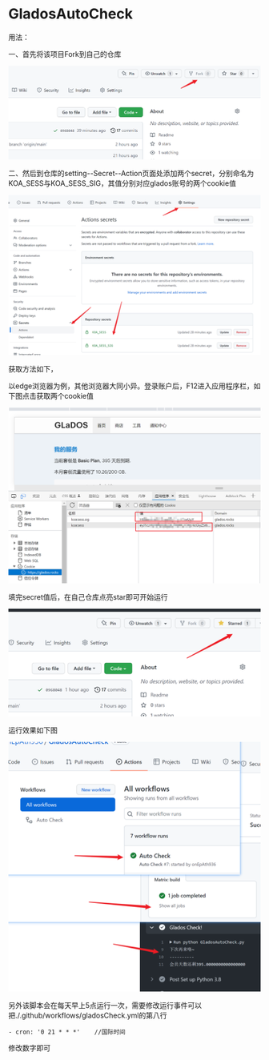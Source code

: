# GladosAutoCheck

用法：

一、首先将该项目Fork到自己的仓库

![image-20220206030803688](.\doc\image-20220206030803688.png)

二、然后到仓库的setting--Secret--Action页面处添加两个secret，分别命名为KOA_SESS与KOA_SESS_SIG，其值分别对应glados账号的两个cookie值

![image-20220206025252121](.\doc\image-20220206025252121.png)

获取方法如下，

以edge浏览器为例，其他浏览器大同小异。登录账户后，F12进入应用程序栏，如下图点击获取两个cookie值

![image-20220206030120764](.\doc\image-20220206030120764.png)

填完secret值后，在自己仓库点亮star即可开始运行

![image-20220206031659058](.\doc\image-20220206031659058.png)



运行效果如下图

![image-20220206032210655](.\doc\image-20220206032210655.png)

另外该脚本会在每天早上5点运行一次，需要修改运行事件可以把./.github/workflows/gladosCheck.yml的第八行

```
- cron: '0 21 * * *'    //国际时间
```

修改数字即可

